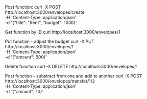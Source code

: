 
Post function:
curl -X POST \
  http://localhost:3000/envelopes/create \
  -H 'Content-Type: application/json' \
  -d '{"title": "Rent", "budget": 1000}'

Get function by ID
curl http://localhost:3000/envelopes/1

Put function - adjust the budget
curl -X PUT \
  http://localhost:3000/envelopes/1 \
  -H 'Content-Type: application/json' \
  -d '{"amount": 500}'

Delete function
curl -X DELETE http://localhost:3000/envelopes/1

Post function - substract from one and add to another
curl -X POST \
  http://localhost:3000/envelopes/transfer/1/2 \
  -H 'Content-Type: application/json' \
  -d '{"amount": 10}'